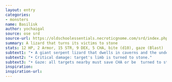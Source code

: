 ```yaml
---
layout: entry
categories:
- monsters
name: Basilisk
author: yochaigal
source: ose srd
source-url: https://oldschoolessentials.necroticgnome.com/srd/index.php/Basilisk
summary: A lizard that turns its victims to stone
stats: 12 HP, 2 Armor, 15 STR, 9 DEX, 5 CHA, bite (d10), gaze (Blast)
subtext1: "• A giant serpent lizard that dwells in caverns and the underbrush."
subtext2: "• Critical damage: target's limb is turned to stone."
subtext3: "• Gaze: all targets nearby must save CHA or be  turned to stone."
inspiration:
inspiration-url:
---
```


